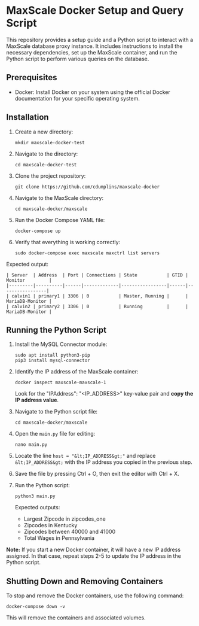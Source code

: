
# MaxScale Docker Setup and Query Script

This repository provides a setup guide and a Python script to interact with a MaxScale database proxy instance. It includes instructions to install the necessary dependencies, set up the MaxScale container, and run the Python script to perform various queries on the database.

## Prerequisites

- Docker: Install Docker on your system using the official Docker documentation for your specific operating system.

## Installation

1. Create a new directory:
   ```
   mkdir maxscale-docker-test
   ```

2. Navigate to the directory:
   ```
   cd maxscale-docker-test
   ```

3. Clone the project repository:
   ```
   git clone https://github.com/cdumplins/maxscale-docker
   ```

4. Navigate to the MaxScale directory:
   ```
   cd maxscale-docker/maxscale
   ```

5. Run the Docker Compose YAML file:
   ```
   docker-compose up
   ```

6. Verify that everything is working correctly:
   ```
   sudo docker-compose exec maxscale maxctrl list servers
   ```

Expected output:

```
| Server  | Address  | Port | Connections | State           | GTID | Monitor         |
|---------|----------|------|-------------|-----------------|------|-----------------|
| calvin1 | primary1 | 3306 | 0           | Master, Running |      | MariaDB-Monitor |
| calvin2 | primary2 | 3306 | 0           | Running         |      | MariaDB-Monitor |
```

## Running the Python Script

1. Install the MySQL Connector module:
   ```
   sudo apt install python3-pip
   pip3 install mysql-connector
   ```

2. Identify the IP address of the MaxScale container:
   ```
   docker inspect maxscale-maxscale-1
   ```

   Look for the "IPAddress": "&lt;IP_ADDRESS&gt;" key-value pair and **copy the IP address value**.

3. Navigate to the Python script file:
   ```
   cd maxscale-docker/maxscale
   ```

4. Open the `main.py` file for editing:
   ```
   nano main.py
   ```

5. Locate the line `host = "&lt;IP_ADDRESS&gt;"` and replace `&lt;IP_ADDRESS&gt;` with the IP address you copied in the previous step.

6. Save the file by pressing Ctrl + O, then exit the editor with Ctrl + X.

7. Run the Python script:
   ```
   python3 main.py
   ```

   Expected outputs:
   - Largest Zipcode in zipcodes_one
   - Zipcodes in Kentucky
   - Zipcodes between 40000 and 41000
   - Total Wages in Pennsylvania

**Note:** If you start a new Docker container, it will have a new IP address assigned. In that case, repeat steps 2-5 to update the IP address in the Python script.

## Shutting Down and Removing Containers

To stop and remove the Docker containers, use the following command:
```
docker-compose down -v
```

This will remove the containers and associated volumes.
```

